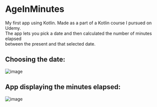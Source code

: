 # AgeInMinutes

My first app using Kotlin. Made as a part of a Kotlin course I pursued on Udemy.  
The app lets you pick a date and then calculated the number of minutes elapsed  
between the present and that selected date.


## Choosing the date:  
![image](https://user-images.githubusercontent.com/69589483/207932082-0193a014-8de8-4c0c-b3fb-798cdb6953c6.png)  

## App displaying the minutes elapsed:  
![image](https://user-images.githubusercontent.com/69589483/207932327-5b555e95-67eb-483c-9981-1522fb3a49f4.png)  
